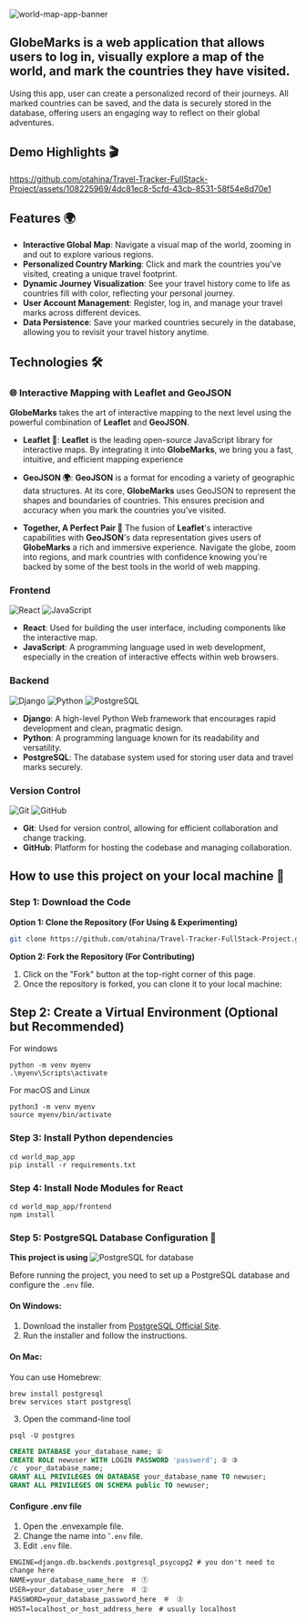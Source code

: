 
![world-map-app-banner](https://github.com/otahina/Travel-Tracker-FullStack-Project/assets/108225969/3834813c-61cf-42ac-8220-83ecbf732785)


## GlobeMarks is a web application that allows users to log in, visually explore a map of the world, and mark the countries they have visited.

Using this app, user can create a personalized record of their journeys. All marked countries can be saved, and the data is securely stored in the database, offering users an engaging way to reflect on their global adventures.

## Demo Highlights 🎬



https://github.com/otahina/Travel-Tracker-FullStack-Project/assets/108225969/4dc81ec8-5cfd-43cb-8531-58f54e8d70e1




## Features 🌍

* **Interactive Global Map**: Navigate a visual map of the world, zooming in and out to explore various regions.
* **Personalized Country Marking**: Click and mark the countries you've visited, creating a unique travel footprint.
* **Dynamic Journey Visualization**: See your travel history come to life as countries fill with color, reflecting your personal journey.
* **User Account Management**: Register, log in, and manage your travel marks across different devices.
* **Data Persistence**: Save your marked countries securely in the database, allowing you to revisit your travel history anytime.


## Technologies 🛠️

### 🌐 Interactive Mapping with Leaflet and GeoJSON

**GlobeMarks** takes the art of interactive mapping to the next level using the powerful combination of **Leaflet** and **GeoJSON**.

* **Leaflet 🍃**: **Leaflet** is the leading open-source JavaScript library for interactive maps. By integrating it into **GlobeMarks**, we bring you a fast, intuitive, and efficient mapping experience

* **GeoJSON 🌍**: **GeoJSON** is a format for encoding a variety of geographic data structures. At its core, **GlobeMarks** uses GeoJSON to represent the shapes and boundaries of countries. This ensures precision and accuracy when you mark the countries you've visited. 

* **Together, A Perfect Pair 🌟** 
The fusion of **Leaflet**'s interactive capabilities with **GeoJSON**'s data representation gives users of **GlobeMarks** a rich and immersive experience. Navigate the globe, zoom into regions, and mark countries with confidence knowing you're backed by some of the best tools in the world of web mapping.

### Frontend
![React](https://img.shields.io/badge/React-20232A?style=for-the-badge&logo=react&logoColor=61DAFB)
![JavaScript](https://img.shields.io/badge/JavaScript-F7DF1E?style=for-the-badge&logo=javascript&logoColor=black)
* **React**: Used for building the user interface, including components like the interactive map.
* **JavaScript**: A programming language used in web development, especially in the creation of interactive effects within web browsers.

### Backend
![Django](https://img.shields.io/badge/Django-092E20?style=for-the-badge&logo=django&logoColor=white)
![Python](https://img.shields.io/badge/Python-3776AB?style=for-the-badge&logo=python&logoColor=white)
![PostgreSQL](https://img.shields.io/badge/PostgreSQL-316192?style=for-the-badge&logo=postgresql&logoColor=white)
* **Django**: A high-level Python Web framework that encourages rapid development and clean, pragmatic design.
* **Python**: A programming language known for its readability and versatility.
* **PostgreSQL**: The database system used for storing user data and travel marks securely.

### Version Control
![Git](https://img.shields.io/badge/Git-F05032?style=for-the-badge&logo=git&logoColor=white)
![GitHub](https://img.shields.io/badge/GitHub-100000?style=for-the-badge&logo=github&logoColor=white)
* **Git**: Used for version control, allowing for efficient collaboration and change tracking.
* **GitHub**: Platform for hosting the codebase and managing collaboration.

## How to use this project on your local machine 🩵

### Step 1: Download the Code

**Option 1: Clone the Repository (For Using & Experimenting)**
```bash
git clone https://github.com/otahina/Travel-Tracker-FullStack-Project.git
```
**Option 2: Fork the Repository (For Contributing)**
1. Click on the "Fork" button at the top-right corner of this page.
2. Once the repository is forked, you can clone it to your local machine:

## Step 2: Create a Virtual Environment (Optional but Recommended)
For windows
```
python -m venv myenv
.\myenv\Scripts\activate
```
For macOS and Linux
```
python3 -m venv myenv
source myenv/bin/activate
```

### Step 3: Install Python dependencies

```
cd world_map_app
pip install -r requirements.txt
```

### Step 4:  Install Node Modules for React
 ```
 cd world_map_app/frontend
 npm install
```

### Step 5: PostgreSQL Database Configuration 🐘

**This project is using**   ![PostgreSQL](https://img.shields.io/badge/PostgreSQL-316192?style=for-the-badge&logo=postgresql&logoColor=white) for database

Before running the project, you need to set up a PostgreSQL database and configure the `.env` file.

#### On Windows:

1. Download the installer from [PostgreSQL Official Site](https://www.postgresql.org/download/windows/).
2. Run the installer and follow the instructions.

#### On Mac:

You can use Homebrew:
 ```
 brew install postgresql
 brew services start postgresql
 ```

3. Open the command-line tool
```
psql -U postgres
```
```sql
CREATE DATABASE your_database_name; ①
CREATE ROLE newuser WITH LOGIN PASSWORD 'password'; ② ③
/c  your_database_name;
GRANT ALL PRIVILEGES ON DATABASE your_database_name TO newuser;
GRANT ALL PRIVILEGES ON SCHEMA public TO newuser;
```

#### Configure .env file

1. Open the .envexample file.
2. Change the name into '`.env` file.
3. Edit `.env` file.
```
ENGINE=django.db.backends.postgresql_psycopg2 # you don't need to change here
NAME=your_database_name_here　＃ ①
USER=your_database_user_here　＃ ②
PASSWORD=your_database_password_here　＃　③
HOST=localhost_or_host_address_here　# usually localhost
```

